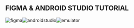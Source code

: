 ## FIGMA & ANDROID STUDIO TUTORIAL
![figma](https://i.imgur.com/VSmIBRw.png)![androidstudio](https://i.imgur.com/ssXjWoG.png)![emulator](https://imgur.com/wzIixbG.png)
